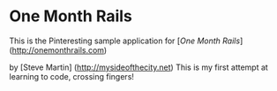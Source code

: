 # One Month Rails

This is the Pinteresting sample application for
[*One Month Rails*] (http://onemonthrails.com)

by [Steve Martin] (http://mysideofthecity.net)
This is my first attempt at learning to code, crossing fingers!
